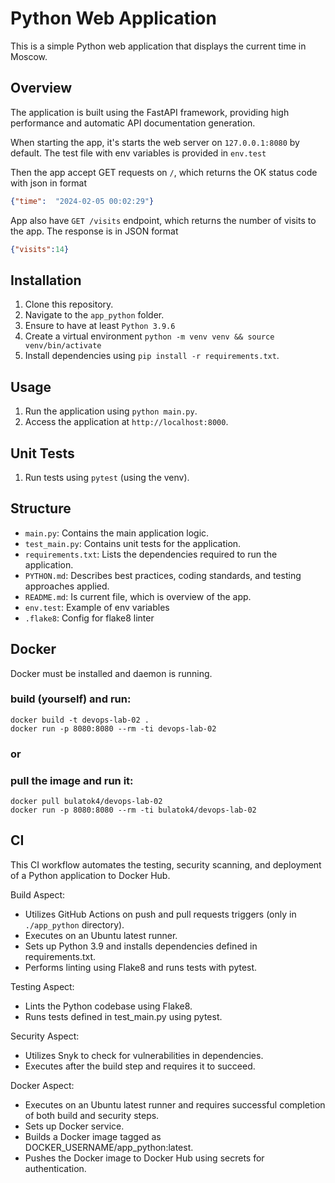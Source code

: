 # Python Web Application

This is a simple Python web application that displays the current time in Moscow.

## Overview

The application is built using the FastAPI framework, providing high performance and automatic API documentation generation.

When starting the app, it's starts the web server on ```127.0.0.1:8080``` by default. The test file with env variables is provided in ```env.test```

Then the app accept GET requests on ```/```, which returns the OK status code with json in format
```json
{"time":  "2024-02-05 00:02:29"}
```

App also have ```GET /visits``` endpoint, which returns the number of visits to the app. The response is in JSON format
```json
{"visits":14}
```

## Installation

1. Clone this repository.
2. Navigate to the `app_python` folder.
3. Ensure to have at least `Python 3.9.6`
4. Create a virtual environment ```python -m venv venv && source venv/bin/activate```
5. Install dependencies using `pip install -r requirements.txt`.

## Usage

1. Run the application using `python main.py`.
2. Access the application at `http://localhost:8000`.

## Unit Tests

1. Run tests using `pytest` (using the venv).

## Structure

- `main.py`: Contains the main application logic.
- `test_main.py`: Contains unit tests for the application.
- `requirements.txt`: Lists the dependencies required to run the application.
- `PYTHON.md`: Describes best practices, coding standards, and testing approaches applied.
- `README.md`: Is current file, which is overview of the app.
- `env.test`: Example of env variables
- `.flake8`: Config for flake8 linter

## Docker

Docker must be installed and daemon is running.

### build (yourself) and run:
```
docker build -t devops-lab-02 .
docker run -p 8080:8080 --rm -ti devops-lab-02
```

### or

### pull the image and run it:
```
docker pull bulatok4/devops-lab-02 
docker run -p 8080:8080 --rm -ti bulatok4/devops-lab-02
```

## CI
This CI workflow automates the testing, security scanning, and deployment of a Python application to Docker Hub.

Build Aspect:
- Utilizes GitHub Actions on push and pull requests triggers (only in `./app_python` directory).
- Executes on an Ubuntu latest runner.
- Sets up Python 3.9 and installs dependencies defined in requirements.txt.
- Performs linting using Flake8 and runs tests with pytest.

Testing Aspect:
- Lints the Python codebase using Flake8.
- Runs tests defined in test_main.py using pytest.

Security Aspect:
- Utilizes Snyk to check for vulnerabilities in dependencies.
- Executes after the build step and requires it to succeed.

Docker Aspect:
- Executes on an Ubuntu latest runner and requires successful completion of both build and security steps.
- Sets up Docker service.
- Builds a Docker image tagged as DOCKER_USERNAME/app_python:latest.
- Pushes the Docker image to Docker Hub using secrets for authentication.
